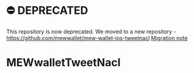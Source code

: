 # ⛔️ DEPRECATED

This repository is now deprecated. We moved to a new repository - https://github.com/mewwallet/mew-wallet-ios-tweetnacl 
[Migration note](https://github.com/mewwallet/mew-wallet-ios-tweetnacl#migration-from-myetherwalletmew-wallet-ios-tweetnacl)

# MEWwalletTweetNacl
